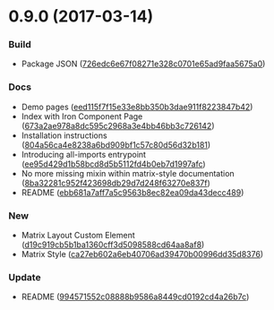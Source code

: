 <a name="0.9.0"></a>
# 0.9.0 (2017-03-14)


### Build

* Package JSON ([726edc6e67f08271e328c0701e65ad9faa5675a0](https://github.com/leodido/matrix-layout/commit/726edc6e67f08271e328c0701e65ad9faa5675a0))

### Docs

* Demo pages ([eed115f7f15e33e8bb350b3dae911f8223847b42](https://github.com/leodido/matrix-layout/commit/eed115f7f15e33e8bb350b3dae911f8223847b42))
* Index with Iron Component Page ([673a2ae978a8dc595c2968a3e4bb46bb3c726142](https://github.com/leodido/matrix-layout/commit/673a2ae978a8dc595c2968a3e4bb46bb3c726142))
* Installation instructions ([804a56ca4e8238a6bd909bf1c57c80d56d32b181](https://github.com/leodido/matrix-layout/commit/804a56ca4e8238a6bd909bf1c57c80d56d32b181))
* Introducing all-imports entrypoint ([ee95d429d1b58bcd8d5b5112fd4b0eb7d1997afc](https://github.com/leodido/matrix-layout/commit/ee95d429d1b58bcd8d5b5112fd4b0eb7d1997afc))
* No more missing mixin within matrix-style documentation ([8ba32281c952f423698db29d7d248f63270e837f](https://github.com/leodido/matrix-layout/commit/8ba32281c952f423698db29d7d248f63270e837f))
* README ([ebb681a7aff7a5c9563b8ec82ea09da43decc489](https://github.com/leodido/matrix-layout/commit/ebb681a7aff7a5c9563b8ec82ea09da43decc489))

### New

* Matrix Layout Custom Element ([d19c919cb5b1ba1360cff3d5098588cd64aa8af8](https://github.com/leodido/matrix-layout/commit/d19c919cb5b1ba1360cff3d5098588cd64aa8af8))
* Matrix Style ([ca27eb602a6eb40706ad39470b00996dd35d8376](https://github.com/leodido/matrix-layout/commit/ca27eb602a6eb40706ad39470b00996dd35d8376))

### Update

* README ([994571552c08888b9586a8449cd0192cd4a26b7c](https://github.com/leodido/matrix-layout/commit/994571552c08888b9586a8449cd0192cd4a26b7c))



